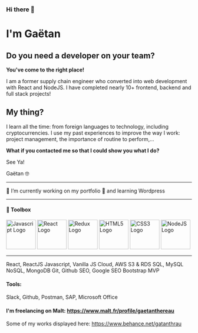 ### Hi there 👋

# I'm Gaëtan

## Do you need a developer on your team? 

**You've come to the right place!**

I am a former supply chain engineer who converted into web development with React and NodeJS. I have completed nearly 10+ frontend, backend and full stack projects! 

## My thing?

I learn all the time: from foreign languages to technology, including cryptocurrencies. I use my past experiences to improve the way I work: project management, the importance of routine to perform,...

**What if you contacted me so that I could show you what I do?**

See Ya!

Gaëtan 🤓

------------------------------------------------


🔭 I’m currently working on my portfolio 🌱 and learning Wordpress

---

#### 🧰 Toolbox

<img src="https://upload.wikimedia.org/wikipedia/commons/thumb/9/99/Unofficial_JavaScript_logo_2.svg/1024px-Unofficial_JavaScript_logo_2.svg.png" alt="Javascript Logo" height="80"/>

<img src="https://upload.wikimedia.org/wikipedia/commons/thumb/a/a7/React-icon.svg/langfr-1024px-React-icon.svg.png" alt="React Logo" height="80"/>

<img src="https://upload.wikimedia.org/wikipedia/commons/thumb/3/30/Redux_Logo.png/1920px-Redux_Logo.png" alt="Redux Logo" height="80"/>

<img src="https://upload.wikimedia.org/wikipedia/commons/thumb/6/61/HTML5_logo_and_wordmark.svg/1024px-HTML5_logo_and_wordmark.svg.png" alt="HTML5 Logo" height="80"/>


<img src="https://upload.wikimedia.org/wikipedia/commons/thumb/d/d5/CSS3_logo_and_wordmark.svg/langfr-800px-CSS3_logo_and_wordmark.svg.png" alt="CSS3 Logo" height="80"/>

<img src="https://upload.wikimedia.org/wikipedia/commons/thumb/d/d9/Node.js_logo.svg/langfr-1920px-Node.js_logo.svg.png" alt="NodeJS Logo" height="80"/>


---

React, ReactJS
Javascript, Vanilla JS
Cloud, AWS S3 & RDS
SQL, MySQL
NoSQL, MongoDB
Git, Github
SEO, Google SEO
Bootstrap
MVP

#### Tools:
Slack, Github, Postman, SAP, Microsoft Office

#### I'm freelancing on Malt: https://www.malt.fr/profile/gaetanthereau

Some of my works displayed here: https://www.behance.net/gatanthrau

<!--
**GT2020-go/GT2020-go** is a ✨ _special_ ✨ repository because its `README.md` (this file) appears on your GitHub profile.

Here are some ideas to get you started:

- 🔭 I’m currently working on ...
- 🌱 I’m currently learning ...
- 👯 I’m looking to collaborate on ...
- 🤔 I’m looking for help with ...
- 💬 Ask me about ...
- 📫 How to reach me: ...
- 😄 Pronouns: ...
- ⚡ Fun fact: ...
-->
